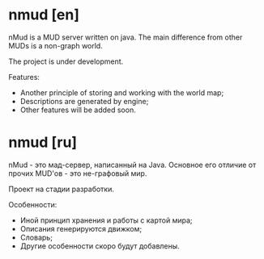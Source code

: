 # nmud [en]
nMud is a MUD server written on java. The main difference from other MUDs is a non-graph world.

The project is under development.

Features:
  - Another principle of storing and working with the world map;
  - Descriptions are generated by engine;
  - Other features will be added soon.


# nmud [ru]
nMud - это мад-сервер, написанный на Java. Основное его отличие от прочих MUD'ов - это не-графовый мир.

Проект на стадии разработки.

Особенности:
  - Иной принцип хранения и работы с картой мира;
  - Описания генерируются движком;
  - Словарь;
  - Другие особенности скоро будут добавлены.
